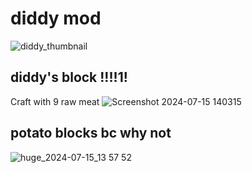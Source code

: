# diddy mod
![diddy_thumbnail](https://github.com/user-attachments/assets/6ac2be0f-c65b-4e0a-a487-feb5036f13a9)

## diddy's block !!!!1!
Craft with 9 raw meat
![Screenshot 2024-07-15 140315](https://github.com/user-attachments/assets/49225990-1cc4-4811-8da9-3fb8f26b3150)

## potato blocks bc why not
![huge_2024-07-15_13 57 52](https://github.com/user-attachments/assets/2270cc25-1fc3-48b3-8a96-d0377d1a4c7e)

